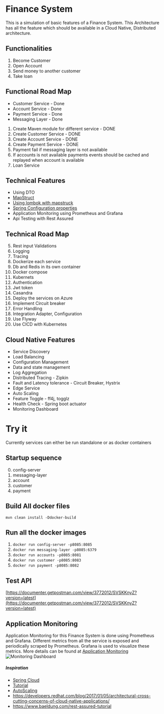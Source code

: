 # Finance System

This is a simulation of basic features of a Finance System.
This Architecture has all the feature which should be available in a Cloud Native, Distributed architecture. 

## Functionalities
1. Become Customer
2. Open Account
3. Send money to another customer
4. Take loan

## Functional Road Map
* Customer Service - Done
* Account Service - Done
* Payment Service - Done
* Messaging Layer - Done
1. Create Maven module for different service - DONE
2. Create Customer Service - DONE
3. Create Account Service - DONE
4. Create Payment Service - DONE
5. Payment fail if messaging layer is not available
6. If accounts is not available payments events should be cached and replayed when account is available
7. Loan Service


## Technical Features
* Using DTO
* [MapStruct](https://www.baeldung.com/mapstruct)
* [Using lombok with mapstruck](https://stackoverflow.com/questions/47676369/mapstruct-and-lombok-not-working-togather)
* [Spring Configuration properties](https://www.baeldung.com/configuration-properties-in-spring-boot)
* Application Monitoring using Prometheus and Grafana
* Api Testing with Rest Assured


## Technical Road Map
5. Rest input Validations
8. Logging
9. Tracing
10. Dockerize each service
11. Db and Redis in its own container
12. Docker compose
13. Kubernets
14. Authentication
15. Jwt token
16. Casandra
17. Deploy the services on Azure
18. Implement Circuit breaker
19. Error Handling
20. Integration Adapter, Configuration
21. Use Flyway
22. Use CICD with Kubernetes

## Cloud Native Features
* Service Discovery
* Load Balancing
* Configuration Management
* Data and state management
* Log Aggregation
* Distributed Tracing - Zipkin
* Fault and Latency tolerance - Circuit Breaker, Hystrix
* Edge Service
* Auto Scaling
* Feature Toggle - ff4j, togglz
* Health Check - Spring boot actuator
* Monitoring Dashboard




# Try it

Currently services can either be run standalone or as docker containers

## Startup sequence
0. config-server
1. messaging-layer
2. account
3. customer
4. payment

## Build All docker files
```mvn clean install -Ddocker-build```

## Run all the docker images
1. ```docker run config-server -p8085:8085```
2. ```docker run messaging-layer -p8085:6379```
3. ```docker run accounts -p8085:8081```
4. ```docker run customer -p8085:8083```
5. ```docker run payment -p8085:8082```


## Test API
[https://documenter.getpostman.com/view/3772012/SVSKKnyZ?version=latest](https://documenter.getpostman.com/view/3772012/SVSKKnyZ?version=latest)



## Application Monitoring
Application Monitoring for this Finance System is done using Prometheus and Grafana. Different metrics from all the service is exposed and periodically scraped by Prometheus.
Grafana is used to visualize these metrics. More details can be found at [Application Monitoring](wiki/Application-Monitoring.md)
![Monitoring Dashboard](wiki/images/jvm_micrometer_dashboard.png)




##### Inspiration
* [Spring Cloud](http://spring.io/projects/spring-cloud)
* [Tutorial](https://www.devglan.com/spring-cloud/spring-cloud-tutorial)
* [AutoScaling](https://dzone.com/articles/spring-boot-autoscaler)
* https://developers.redhat.com/blog/2017/01/05/architectural-cross-cutting-concerns-of-cloud-native-applications/
* https://www.baeldung.com/rest-assured-tutorial


